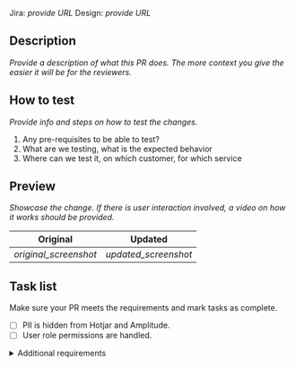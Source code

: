 Jira: _provide URL_
Design: _provide URL_

## Description

_Provide a description of what this PR does. The more context you give the easier it will be for the reviewers._

## How to test

_Provide info and steps on how to test the changes._

1. Any pre-requisites to be able to test?
2. What are we testing, what is the expected behavior
3. Where can we test it, on which customer, for which service

## Preview

_Showcase the change. If there is user interaction involved, a video on how it works should be provided._

| Original              | Updated              |
| --------------------- | -------------------- |
| _original_screenshot_ | _updated_screenshot_ |

## Task list

Make sure your PR meets the requirements and mark tasks as complete.

-   [ ] PII is hidden from Hotjar and Amplitude.
-   [ ] User role permissions are handled.

<details>
<summary>Additional requirements</summary>

1. API communication is kept outside components.
2. Shared components and utility functions are tested.
3. Shared components are added to the Storybook.
4. Errors are caught in components (`handleApiError`, `handleNavigationFailure`).
5. Currency, date formatting and conversion are done using helper functions.
6. CSS selectors affecting child components have larger specificity then the original selectors.

Taken from the [Frontend coding guidelines](https://leanix.atlassian.net/wiki/spaces/CPE/pages/7536182131/Frontend+coding+guidelines) document.

</details>
